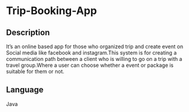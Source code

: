 # Trip-Booking-App
## Description
It’s an online based app for those who organized trip and create event on Social media like facebook and 
instagram.This system is for creating a communication path between a client who is willing to go on a trip
with a travel group.Where a user can choose whether a event or package is suitable for them or not.
## Language
Java
